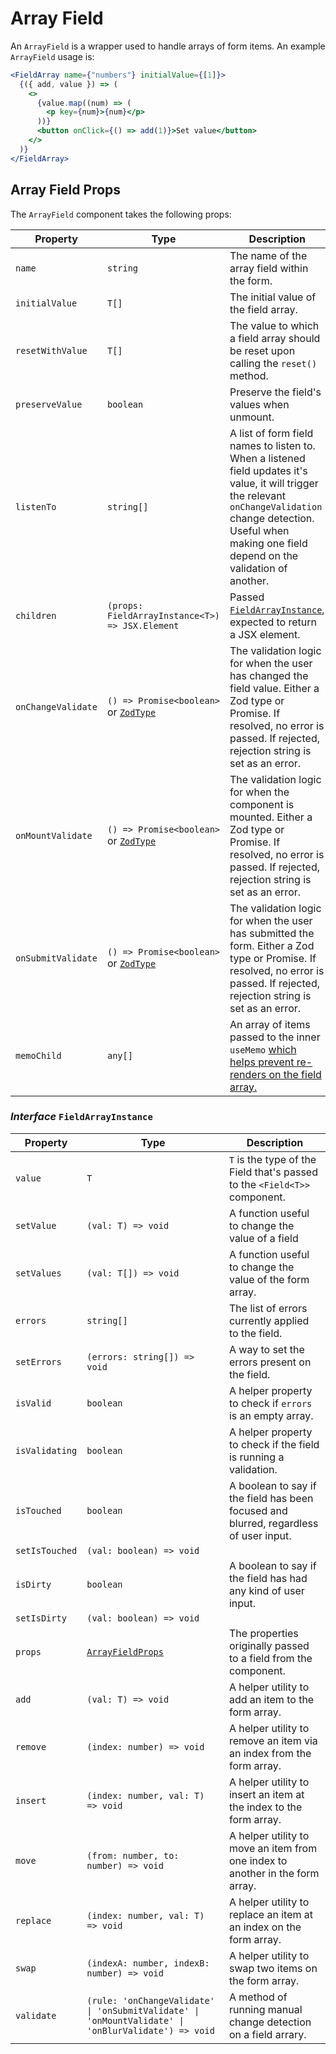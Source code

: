 # Array Field

An `ArrayField` is a wrapper used to handle arrays of form items. An example `ArrayField` usage is:

```jsx
<FieldArray name={"numbers"} initialValue={[1]}>
  {({ add, value }) => (
    <>
      {value.map((num) => (
        <p key={num}>{num}</p>
      ))}
      <button onClick={() => add(1)}>Set value</button>
    </>
  )}
</FieldArray>
```

## Array Field Props

The `ArrayField` component takes the following props:

| Property           | Type                                                                       | Description                                                                                                                                                                                                              |
| ------------------ | -------------------------------------------------------------------------- | ------------------------------------------------------------------------------------------------------------------------------------------------------------------------------------------------------------------------ |
| `name`             | `string`                                                                   | The name of the array field within the form.                                                                                                                                                                             |
| `initialValue`     | `T[]`                                                                      | The initial value of the field array.                                                                                                                                                                                    |
| `resetWithValue`   | `T[]`                                                                      | The value to which a field array should be reset upon calling the `reset()` method.                                                                                                                                      |
| `preserveValue`    | `boolean`                                                                  | Preserve the field's values when unmount.                                                                                                                                                                                |
| `listenTo`         | `string[]`                                                                 | A list of form field names to listen to. When a listened field updates it's value, it will trigger the relevant `onChangeValidation` change detection. Useful when making one field depend on the validation of another. |
| `children`         | `(props: FieldArrayInstance<T>) => JSX.Element`                            | Passed [`FieldArrayInstance`](#interface-fieldarrayinstance), expected to return a JSX element.                                                                                                                          |
| `onChangeValidate` | `() => Promise<boolean>` or [`ZodType`](https://github.com/colinhacks/zod) | The validation logic for when the user has changed the field value. Either a Zod type or Promise. If resolved, no error is passed. If rejected, rejection string is set as an error.                                     |
| `onMountValidate`  | `() => Promise<boolean>` or [`ZodType`](https://github.com/colinhacks/zod) | The validation logic for when the component is mounted. Either a Zod type or Promise. If resolved, no error is passed. If rejected, rejection string is set as an error.                                                 |
| `onSubmitValidate` | `() => Promise<boolean>` or [`ZodType`](https://github.com/colinhacks/zod) | The validation logic for when the user has submitted the form. Either a Zod type or Promise. If resolved, no error is passed. If rejected, rejection string is set as an error.                                          |
| `memoChild`        | `any[]`                                                                    | An array of items passed to the inner `useMemo` [which helps prevent re-renders on the field array.](/guides/performance-optimizations)                                                                                  |

### _Interface_ `FieldArrayInstance`

| Property       | Type                                                                                                | Description                                                                           |
| -------------- | --------------------------------------------------------------------------------------------------- | ------------------------------------------------------------------------------------- |
| `value`        | `T`                                                                                                 | `T` is the type of the Field that's passed to the `<Field<T>>` component.             |
| `setValue`     | `(val: T) => void`                                                                                  | A function useful to change the value of a field                                      |
| `setValues`    | `(val: T[]) => void`                                                                                | A function useful to change the value of the form array.                              |
| `errors`       | `string[]`                                                                                          | The list of errors currently applied to the field.                                    |
| `setErrors`    | `(errors: string[]) => void`                                                                        | A way to set the errors present on the field.                                         |
| `isValid`      | `boolean`                                                                                           | A helper property to check if `errors` is an empty array.                             |
| `isValidating` | `boolean`                                                                                           | A helper property to check if the field is running a validation.                      |
| `isTouched`    | `boolean`                                                                                           | A boolean to say if the field has been focused and blurred, regardless of user input. |
| `setIsTouched` | `(val: boolean) => void`                                                                            |                                                                                       |
| `isDirty`      | `boolean`                                                                                           | A boolean to say if the field has had any kind of user input.                         |
| `setIsDirty`   | `(val: boolean) => void`                                                                            |                                                                                       |
| `props`        | [`ArrayFieldProps`](#array-field-props)                                                             | The properties originally passed to a field from the component.                       |
| `add`          | `(val: T) => void`                                                                                  | A helper utility to add an item to the form array.                                    |
| `remove`       | `(index: number) => void`                                                                           | A helper utility to remove an item via an index from the form array.                  |
| `insert`       | `(index: number, val: T) => void`                                                                   | A helper utility to insert an item at the index to the form array.                    |
| `move`         | `(from: number, to: number) => void`                                                                | A helper utility to move an item from one index to another in the form array.         |
| `replace`      | `(index: number, val: T) => void`                                                                   | A helper utility to replace an item at an index on the form array.                    |
| `swap`         | `(indexA: number, indexB: number) => void`                                                          | A helper utility to swap two items on the form array.                                 |
| `validate`     | `(rule: 'onChangeValidate' \| 'onSubmitValidate' \| 'onMountValidate' \| 'onBlurValidate') => void` | A method of running manual change detection on a field arrary.                        |
